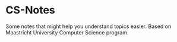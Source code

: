 # CS-Notes
Some notes that might help you understand topics easier. Based on Maastricht University Computer Science program.
